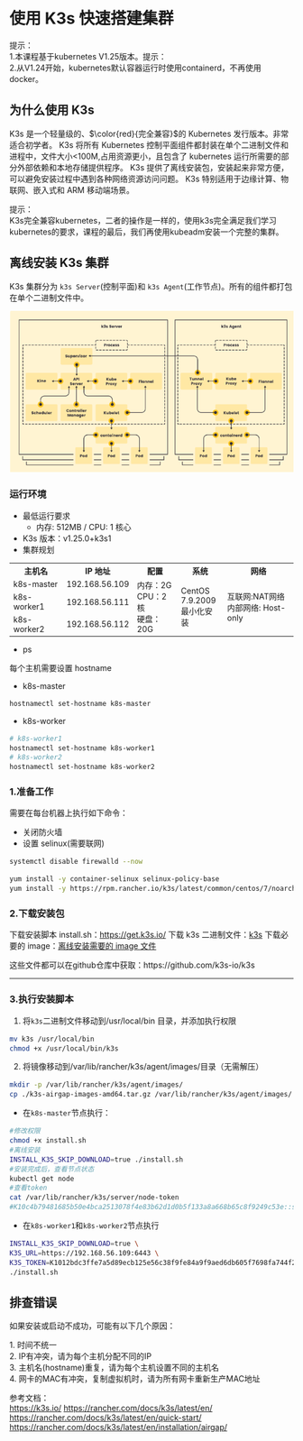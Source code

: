 # 使用 K3s 快速搭建集群

<p class="b">
提示：<br>
1.本课程基于kubernetes V1.25版本。提示：<br>
2.从V1.24开始，kubernetes默认容器运行时使用containerd，不再使用docker。
</p>

## 为什么使用 K3s

K3s 是一个轻量级的、$\color{red}{完全兼容}$的 Kubernetes 发行版本。非常适合初学者。
K3s 将所有 Kubernetes 控制平面组件都封装在单个二进制文件和进程中，文件大小<100M,占用资源更小，且包含了 kubernetes 运行所需要的部分外部依赖和本地存储提供程序。
K3s 提供了离线安装包，安装起来非常方便，可以避免安装过程中遇到各种网络资源访问问题。
K3s 特别适用于边缘计算、物联网、嵌入式和 ARM 移动端场景。

<p class="r">
提示：<br>
K3s完全兼容kubernetes，二者的操作是一样的，使用k3s完全满足我们学习kubernetes的要求，课程的最后，我们再使用kubeadm安装一个完整的集群。
</p>

## 离线安装 K3s 集群

K3s 集群分为 `k3s Server`(控制平面)和 `k3s Agent`(工作节点)。所有的组件都打包在单个二进制文件中。

![Alt text](imgs/image-3.png)

### 运行环境

- 最低运行要求
  - 内存: 512MB / CPU: 1 核心
- K3s 版本：v1.25.0+k3s1
- 集群规划

<table>
  <tr>
  <th>主机名</th>
  <th>IP 地址</th>
  <th>配置</th>
  <th>系统</th>
  <th>网络</th>
  </tr>
  <tr>
  <td>k8s-master</td>
  <td>192.168.56.109</td>
  <td rowspan=3>内存：2G<br>CPU：2核<br>硬盘：20G</td>
  <td rowspan=3>CentOS<br>7.9.2009<br>最小化安装</td>
  <td rowspan=3>互联网:NAT网络<br>内部网络: Host-only</td>
  </tr>
  <tr>
  <td>k8s-worker1</td>
  <td>192.168.56.111</td>
  </tr>
  <tr>
  <td>k8s-worker2</td>
  <td>192.168.56.112</td>
  </tr>
</table>

- ps

每个主机需要设置 hostname

- k8s-master

```sh
hostnamectl set-hostname k8s-master
```

- k8s-worker

```sh
# k8s-worker1
hostnamectl set-hostname k8s-worker1
# k8s-worker2
hostnamectl set-hostname k8s-worker2
```

### 1.准备工作

需要在每台机器上执行如下命令：

- 关闭防火墙
- 设置 selinux(需要联网)

```sh
systemctl disable firewalld --now
```

```sh
yum install -y container-selinux selinux-policy-base
yum install -y https://rpm.rancher.io/k3s/latest/common/centos/7/noarch/k3s-selinux-0.2-1.el7_8.noarch.rpm
```

### 2.下载安装包

下载安装脚本 install.sh：https://get.k3s.io/
下载 k3s 二进制文件：[k3s](https://github.com/k3s-io/k3s/releases/download/v1.25.0%2Bk3s1/k3s)
下载必要的 image：[离线安装需要的 image 文件](https://github.com/k3s-io/k3s/releases/download/v1.25.0%2Bk3s1/k3s-airgap-images-amd64.tar.gz)

<p class="r">这些文件都可以在github仓库中获取：https://github.com/k3s-io/k3s</p>

---

### 3.执行安装脚本

1. 将`k3s`二进制文件移动到/usr/local/bin 目录，并添加执行权限

```sh
mv k3s /usr/local/bin
chmod +x /usr/local/bin/k3s
```

2. 将镜像移动到/var/lib/rancher/k3s/agent/images/目录（无需解压）

```sh
mkdir -p /var/lib/rancher/k3s/agent/images/
cp ./k3s-airgap-images-amd64.tar.gz /var/lib/rancher/k3s/agent/images/
```

- 在`k8s-master`节点执行：

```sh
#修改权限
chmod +x install.sh
#离线安装
INSTALL_K3S_SKIP_DOWNLOAD=true ./install.sh
#安装完成后，查看节点状态
kubectl get node
#查看token
cat /var/lib/rancher/k3s/server/node-token
#K10c4b79481685b50e4bca2513078f4e83b62d1d0b5f133a8a668b65c8f9249c53e::server:bf7b63be7f3471838cbafa12c1a1964d
```

- 在`k8s-worker1`和`k8s-worker2`节点执行

```sh
INSTALL_K3S_SKIP_DOWNLOAD=true \
K3S_URL=https://192.168.56.109:6443 \
K3S_TOKEN=K1012bdc3ffe7a5d89ecb125e56c38f9fe84a9f9aed6db605f7698fa744f2f2f12f::server:fdf33f4921dd607cadf2ae3c8eaf6ad9 \
./install.sh
```

## 排查错误

如果安装或启动不成功，可能有以下几个原因：

<p>
1. 时间不统一 <br>
2. IP有冲突，请为每个主机分配不同的IP <br>
3. 主机名(hostname)重复，请为每个主机设置不同的主机名 <br>
4. 网卡的MAC有冲突，复制虚拟机时，请为所有网卡重新生产MAC地址 <br>
</p>

参考文档：<br>
https://k3s.io/
https://rancher.com/docs/k3s/latest/en/
https://rancher.com/docs/k3s/latest/en/quick-start/
https://rancher.com/docs/k3s/latest/en/installation/airgap/
